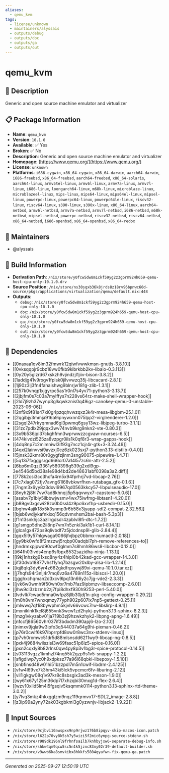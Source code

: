 ```yaml
---
aliases:
  - qemu_kvm
tags:
  - license/unknown
  - maintainers/alyssais
  - outputs/debug
  - outputs/doc
  - outputs/ga
  - outputs/out
---
```


# qemu_kvm

## 📝 Description

Generic and open source machine emulator and virtualizer

## 📋 Package Information

- **Name**: `qemu_kvm`
- **Version**: `10.1.0`
- **Available**: ✅ Yes
- **Broken**: ✅ No
- **Description**: Generic and open source machine emulator and virtualizer
- **Homepage**: [https://www.qemu.org/](https://www.qemu.org/)
- **License**: `unknown`
- **Platforms**: `i686-cygwin`, `x86_64-cygwin`, `x86_64-darwin`, `aarch64-darwin`, `i686-freebsd`, `x86_64-freebsd`, `aarch64-freebsd`, `x86_64-solaris`, `aarch64-linux`, `armv5tel-linux`, `armv6l-linux`, `armv7a-linux`, `armv7l-linux`, `i686-linux`, `loongarch64-linux`, `m68k-linux`, `microblaze-linux`, `microblazeel-linux`, `mips-linux`, `mips64-linux`, `mips64el-linux`, `mipsel-linux`, `powerpc-linux`, `powerpc64-linux`, `powerpc64le-linux`, `riscv32-linux`, `riscv64-linux`, `s390-linux`, `s390x-linux`, `x86_64-linux`, `aarch64-netbsd`, `armv6l-netbsd`, `armv7a-netbsd`, `armv7l-netbsd`, `i686-netbsd`, `m68k-netbsd`, `mipsel-netbsd`, `powerpc-netbsd`, `riscv32-netbsd`, `riscv64-netbsd`, `x86_64-netbsd`, `i686-openbsd`, `x86_64-openbsd`, `x86_64-redox`
## 👥 Maintainers

- @alyssais


## 🔧 Build Information

- **Derivation Path**: `/nix/store/y0fcw5dw8m1ckf59yg2z3gprm924h659-qemu-host-cpu-only-10.1.0.drv`
- **Source Position**: `/nix/store/ns30sqxb36k8jrds8z18rv96bpnwc60d-source/pkgs/applications/virtualization/qemu/default.nix:448`
- **Outputs**:
  - `debug`:  `/nix/store/y0fcw5dw8m1ckf59yg2z3gprm924h659-qemu-host-cpu-only-10.1.0`
  - `doc`:  `/nix/store/y0fcw5dw8m1ckf59yg2z3gprm924h659-qemu-host-cpu-only-10.1.0`
  - `ga`:  `/nix/store/y0fcw5dw8m1ckf59yg2z3gprm924h659-qemu-host-cpu-only-10.1.0`
  - `out`:  `/nix/store/y0fcw5dw8m1ckf59yg2z3gprm924h659-qemu-host-cpu-only-10.1.0`

## 🔗 Dependencies

- [[0naxaa1qv8im32fmwrk12qiwfvwwkmsn-gnutls-3.8.10]]
- [[0vksqqpjr9cbz18vw0fkb9kibrkbb2kv-libaio-0.3.113]]
- [[0y20y5glzrd67xskzh9vjindzjl1jiiv-bison-3.8.2]]
- [[1addjg41v9rxgv1fplsk0jilvvwzq35j-libcacard-2.8.1]]
- [[1j90z3lj3fn4fahaishwg9blnrjw181g-zlib-1.3.1]]
- [[257k0vnqp1xjgyrpc5as1r0nl7s4yv71-python3-3.13.7]]
- [[2jbjfm0s7c03a7mylffys7n228vs64rz-make-shell-wrapper-hook]]
- [[2ld7j9zh37wynp3glkqwkznis0q49igz-canokey-qemu-0-unstable-2023-06-06]]
- [[2nf9x9f81s47xi0g4pzqqhvwzqxz3k4r-mesa-libgbm-25.1.0]]
- [[2qgibjy3mmja916a9ipnywxnn075lpp2-virglrenderer-1.2.0]]
- [[2sgql247rkyqmnad6gl3pwmq6gsy13wz-libjpeg-turbo-3.1.1]]
- [[31zc7pdlx29jqqx3wv74nvb9krg9nkn2-vte-0.80.3]]
- [[3x9b536jpi37ckghfmn3wprwwzzcgvaw-ncurses-6.5]]
- [[474kivdzi525za8vzpgr0ils1k0qf8r3-wrap-gapps-hook]]
- [[4dq8np7c2mimniwl3if93g7ncz1cjr4r-gtk+3-3.24.49]]
- [[4qxi2lainvvsi9avzxj0cz6zk023sxj7-python3.13-distlib-0.4.0]]
- [[5jnsk32kmr80r0gygfzjlnm3sng90075-pipewire-1.4.7]]
- [[5q13i7fxgggsrgd666cr07a14l57zc6n-attr-2.5.2]]
- [[6bp6m0qzj3361y580398g539g2xdl9gp-3e4546d5bd38a1e98d4bd2de48631abf0398a3a2.diff]]
- [[778k2csi3cc3hcfa4rn5x94fprhrj7vd-libcap-2.76]]
- [[7c7xlag072fjv7avng61l68vbkwrfhxn-rutabaga_gfx-0.1.6]]
- [[7ngm3x6yy8z3dxvl9967qd0563kkcy57-libpulseaudio-17.0]]
- [[8nyh2j8hl7vw7ad8khnqij5p5qqvwyx7-capstone-5.0.6]]
- [[asabv7p1bly5ilbbwjwsmv4wx75iwfmg-libtasn1-4.20.0]]
- [[b89gv0xgswi28zx0b0ssl4z9pc6xvfhp-usbredir-0.15.0]]
- [[bghw4ajik18x5k3snmp3r6b58x3jyapp-sdl2-compat-2.32.56]]
- [[bjsb6wdjykafnkixq156qdvmxhsm2bai-bash-5.3p3]]
- [[f1n13snkhjc3azllrgdsdr4zpblvl8fi-dtc-1.7.2]]
- [[g1smgp5dhq2ii8np7vm7n5znki3ak1b1-curl-8.14.1]]
- [[glca1gx472ps9qlivbdf7z5jdcdnsp9l-glib-2.84.4]]
- [[gqx5l9y57nlgwaga9066jfvjbpz0bbmx-numactl-2.0.18]]
- [[gy9bk0wfd8f2mzzwj5rqbp00adqbl7ph-remove-references-to]]
- [[hndrmxpjpwd90cwf0glmm7s8hmh86ws9-libcbor-0.12.0]]
- [[i64fh03ivds4cnp6sfbpx8532sazidha-ninja-1.13.1]]
- [[i9kj1nhzkg91xsq8ny4z4hipl0b42kad-gcc-wrapper-14.3.0]]
- [[if30dvb18877vhsf1yhq7bzsgw20xlby-alsa-lib-1.2.14]]
- [[iqj8qlq3dy6yr4z682gkdfrpsywj89xi-qemu-10.1.0.tar.xz]]
- [[j7hqfs94r3nlj4r7mq6vz6a4789n115z-libiscsi-1.20.0]]
- [[jgghxchqman2d3xcv9lpq13n66y2c7jg-vde2-2.3.3]]
- [[jvk6w0wmh9f50wh0xr7mb7faz9ipbmzv-libseccomp-2.6.0]]
- [[lhw9cl3zbzmb2zj7fpi8dhxf930h9253-perl-5.40.0]]
- [[lvdvlk7cwad5mna0wfpz8jllb30jdj1n-pkg-config-wrapper-0.29.2]]
- [[m0h8vm7wnxqmzy77yph902p607lx7np5-gettext-0.25.1]]
- [[mlwwq7qf1i8bywphm5kjvlv66vcwc7rw-libslirp-4.9.1]]
- [[mxniklnk1kcl8j655vnk3wcw1zd2hykj-python3.13-sphinx-8.2.3]]
- [[mzg1vkyzabv01ja719b3zj9hzwkzhyk2-libpng-apng-1.6.49]]
- [[nfccfj86560vhr037if3bdxdm390apj6-lzo-2.10]]
- [[nimxv9jqla9w3ipfx3q544037a64g9hi-pixman-0.46.2]]
- [[p76r0cwlf6k97ibprrpfd8xw0r8wc3nx-stdenv-linux]]
- [[p7vh0rxmwc51dr5d88mlsnsdd6211wy9-libcap-ng-0.8.5]]
- [[pxk4j9684wilszisl3w69fasc51p6lz5-spice-0.16.0]]
- [[pxn2cqxly8b82rlns0qw4py8p3v1bg3r-spice-protocol-0.14.5]]
- [[s03113vgzz1kmhzl74nq55k2gzp9s1v5-snappy-1.2.2]]
- [[sflgdlwp7yc0h9xdpksz77a96l68qbkl-libepoxy-1.5.10]]
- [[snbfinsd48w01hi51bzzpdl7m5n1cwif-libdrm-2.4.125]]
- [[vfw4l69vx7k3hm43ki5lck5vpcmcr6fv-liburing-2.12]]
- [[vil1lgkgw08q1v97kr8c8sbsgix3ad3k-meson-1.9.0]]
- [[wy61x67y125m36dp7l7xhzqbi30mxg1d-flex-2.6.4]]
- [[wzv10xlid5lm4i5fgsqiv5ksqmmk0114-python3.13-sphinx-rtd-theme-3.0.2]]
- [[y7lvq3mkz4hkxgglzm9nqz119qrmvx17-SDL2_image-2.8.8]]
- [[z3ip99a2yny72ak03kgbkml3g0yzwnjv-libjack2-1.9.22]]

## 📁 Input Sources

- `/nix/store/9cjbvi10awspxx9np9rjwz176b8ipqyv-skip-macos-icon.patch`
- `/nix/store/l622p70vy8k5sh7y5wizi5f2mic6ynpg-source-stdenv.sh`
- `/nix/store/r989dk196nl9frhnfsa1lb7knhbyjxw6-separate-debug-info.sh`
- `/nix/store/shkw4qm9qcw5sc5n1k5jznc83ny02r39-default-builder.sh`
- `/nix/store/v9wwb6ka8smvkibx8hkkfs5804gyafwn-fix-qemu-ga.patch`

---
*Generated on 2025-09-27 12:50:19 UTC*

